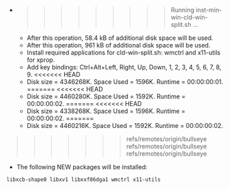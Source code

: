* >>>>>>>>> Running inst-min-win-cld-win-split.sh ...
  * After this operation, 58.4 kB of additional disk space will be used.
  * After this operation, 961 kB of additional disk space will be used.
  * Install required applications for cld-win-split.sh: wmctrl and x11-utils for xprop.
  * Add key bindings: Ctrl+Alt+Left, Right, Up, Down, 1, 2, 3, 4, 5, 6, 7, 8, 9.
<<<<<<< HEAD
  * Disk size = 4346268K. Space Used = 1596K. Runtime = 00:00:00:01.
=======
<<<<<<< HEAD
  * Disk size = 4460280K. Space Used = 1592K. Runtime = 00:00:00:02.
=======
<<<<<<< HEAD
  * Disk size = 4338268K. Space Used = 1596K. Runtime = 00:00:00:02.
=======
  * Disk size = 4460216K. Space Used = 1592K. Runtime = 00:00:00:02.
>>>>>>> refs/remotes/origin/bullseye
>>>>>>> refs/remotes/origin/bullseye
>>>>>>> refs/remotes/origin/bullseye
  * The following NEW packages will be installed:
  ```bash
libxcb-shape0 libxv1 libxxf86dga1 wmctrl x11-utils
  ```
